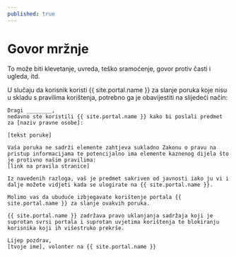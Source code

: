 ```yaml
---
published: true
---
```


# Govor mržnje

To može biti klevetanje, uvreda, teško sramoćenje, govor protiv časti i ugleda, itd.

U slučaju da korisnik koristi {{ site.portal.name }} za slanje poruka koje nisu u skladu s pravilima korištenja, potrebno ga je obavijestiti na slijedeći način:

```
Dragi ________,
nedavno ste koristili {{ site.portal.name }} kako bi poslali predmet za [naziv pravne osobe]:

[tekst poruke]

Vaša poruka ne sadrži elemente zahtjeva sukladno Zakonu o pravu na pristup informacijama te potencijalno ima elemente kaznenog dijela što je protivno našim pravilima:
[link na pravila stranice]

Iz navedenih razloga, vaš je predmet sakriven od javnosti iako ju vi i dalje možete vidjeti kada se ulogirate na {{ site.portal.name }}.

Molimo vas da ubuduće izbjegavate korištenje portala {{ site.portal.name }} za slanje ovakvih poruka.

{{ site.portal.name }} zadržava pravo uklanjanja sadržaja koji je suprotan svrsi portala i suprotan uvjetima korištenja te blokiranju korisnika koji ih višestruko prekrše.

Lijep pozdrav,
[tvoje ime], volonter na {{ site.portal.name }}
```
